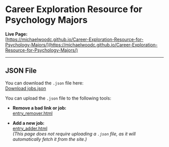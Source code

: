 # Career Exploration Resource for Psychology Majors

**Live Page:**  
[https://michaelwoodc.github.io/Career-Exploration-Resource-for-Psychology-Majors/](https://michaelwoodc.github.io/Career-Exploration-Resource-for-Psychology-Majors/)

---

## JSON File

You can download the `.json` file here:  
[Download jobs.json](https://michaelwoodc.github.io/Career-Exploration-Resource-for-Psychology-Majors-single-page/jobs.json)

You can upload the `.json` file to the following tools:

- **Remove a bad link or job:**  
  [entry_remover.html](https://michaelwoodc.github.io/Career-Exploration-Resource-for-Psychology-Majors/entry_remover.html)

- **Add a new job:**  
  [entry_adder.html](https://michaelwoodc.github.io/Career-Exploration-Resource-for-Psychology-Majors/entry_adder.html)  
  *(This page does not require uploading a `.json` file, as it will automatically fetch it from the site.)*
